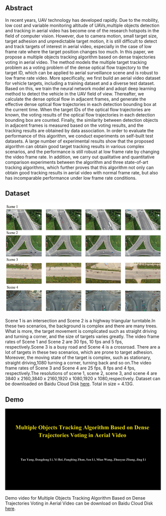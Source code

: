 ## Abstract

In recent years, UAV technology has developed rapidly. Due to the mobility, low cost and variable monitoring altitude of UAVs,multiple objects detection and tracking in aerial video has become one of the research hotspots in the field of computer vision. However, due to camera motion, small target size, target adhesion and unpredictable target motion, it is still difficult to detect and track targets of interest in aerial video, especially in the case of low frame rate where the target position changes too much. In this paper, we propose a multiple objects tracking algorithm based on dense trajectories voting in aerial video. The method models the multiple target tracking problem as a voting problem of the dense optical flow trajectory to the target ID, which can be applied to aerial surveillance scene and is robust to low frame rate video. More specifically, we first build an aerial video dataset for vehicle targets, including a training dataset and a diverse test dataset. Based on this, we train the neural network model and adopt deep learning method to detect the vehicle in the UAV field of view. Thereafter, we calculate the dense optical flow in adjacent frames, and generate the effective dense optical flow trajectories in each detection bounding box at the current time. When the target IDs of the optical flow trajectories are known, the voting results of the optical flow trajectories in each detection bounding box are counted. Finally, the similarity between detection objects in adjacent frames is measured based on the voting results, and the tracking results are obtained by data association. In order to evaluate the performance of this algorithm,  we conduct experiments on self-built test datasets. A large number of experimental results show that the proposed algorithm can obtain good target tracking results in various complex scenarios, and the performance is still robust at low frame rate by changing the video frame rate. In addition, we carry out qualitative and quantitative comparison experiments between the algorithm and three state-of-art tracking algorithms, which further proves that this algorithm not only can obtain good tracking results in aerial video with normal frame rate, but also has incomparable performance under low frame rate conditions.

## Dataset

![Image](Udataset.png)

Scene 1 is an intersection and Scene 2 is a highway triangular turntable.In these two scenarios, the background is complex and there are many trees. What is more, the target movement is complicated such as straight driving and turning a corner, and the size of targets varies greatly. The video frame rates of Scene 1 and Scene 2 are 30 fps, 10 fps and 5 fps, respectively.Scene 3 is a busy road and Scene 4 is a crossroad.  There are a lot of targets in these two scenarios, which are prone to target adhesion. Moreover, the moving state of the target is complex, such as stationary, straight driving,1080 turning a corner, turning back and so on.The video frame rates of Scene 3 and Scene 4 are 25 fps, 8 fps and 4 fps, respectively.The resolutions of scene 1, scene 2, scene 3, and scene 4 are 3840 x 2160,3840 x 2160,1920 x 1080,1920 x 1080,respectively. 
Dataset can be downloaded on Baidu Cloud Disk [here](https://pan.baidu.com/s/1wZUUkpHGpBks6QYFKUVSFg). Total in size = 4.13G. 

## Demo

![Image](Logo.png)

Demo video for Multiple Objects Tracking Algorithm Based on Dense Trajectories Voting in Aerial Video can be download on Baidu Cloud Disk [here](https://pan.baidu.com/s/1qa0rWtWLTzC46jfUGT-i5A).


